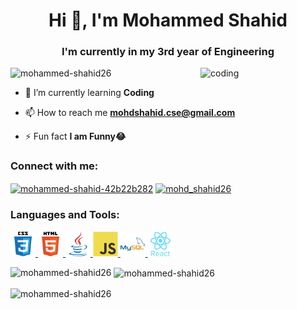 <h1 align="center">Hi 👋, I'm Mohammed Shahid</h1>
<h3 align="center">I'm currently in my 3rd year of Engineering</h3>

<img align="right" alt="coding" width="200" src ="https://github.com/user-attachments/assets/2575ca64-36d2-496e-9ca9-8054fc760882">

<p align="left"> <img src="https://komarev.com/ghpvc/?username=mohammed-shahid26&label=Profile%20views&color=0e75b6&style=flat" alt="mohammed-shahid26" /> </p>

- 🌱 I’m currently learning **Coding**

- 📫 How to reach me **mohdshahid.cse@gmail.com**

- ⚡ Fun fact **I am Funny😂**

<h3 align="left">Connect with me:</h3>
<p align="left">
  <a href="https://www.linkedin.com/in/mohammad-shahid-42b22b282" target="blank"><img align="center" src="https://raw.githubusercontent.com/rahuldkjain/github-profile-readme-generator/master/src/images/icons/Social/linked-in-alt.svg" alt="mohammed-shahid-42b22b282" height="30" width="40" /></a>
<a href="https://instagram.com/mohd_shahid26" target="blank"><img align="center" src="https://raw.githubusercontent.com/rahuldkjain/github-profile-readme-generator/master/src/images/icons/Social/instagram.svg" alt="mohd_shahid26" height="30" width="40" /></a>
</p>

<h3 align="left">Languages and Tools:</h3>
<p align="left"> <a href="https://www.w3schools.com/css/" target="_blank" rel="noreferrer"> <img src="https://raw.githubusercontent.com/devicons/devicon/master/icons/css3/css3-original-wordmark.svg" alt="css3" width="40" height="40"/> </a> <a href="https://www.w3.org/html/" target="_blank" rel="noreferrer"> <img src="https://raw.githubusercontent.com/devicons/devicon/master/icons/html5/html5-original-wordmark.svg" alt="html5" width="40" height="40"/> </a> <a href="https://www.java.com" target="_blank" rel="noreferrer"> <img src="https://raw.githubusercontent.com/devicons/devicon/master/icons/java/java-original.svg" alt="java" width="40" height="40"/> </a> <a href="https://developer.mozilla.org/en-US/docs/Web/JavaScript" target="_blank" rel="noreferrer"> <img src="https://raw.githubusercontent.com/devicons/devicon/master/icons/javascript/javascript-original.svg" alt="javascript" width="40" height="40"/> </a> <a href="https://www.mysql.com/" target="_blank" rel="noreferrer"> <img src="https://raw.githubusercontent.com/devicons/devicon/master/icons/mysql/mysql-original-wordmark.svg" alt="mysql" width="40" height="40"/> </a> <a href="https://reactjs.org/" target="_blank" rel="noreferrer"> <img src="https://raw.githubusercontent.com/devicons/devicon/master/icons/react/react-original-wordmark.svg" alt="react" width="40" height="40"/> </a> </p>

<p><img align="left" src="https://github-readme-stats.vercel.app/api/top-langs?username=mohammed-shahid26&show_icons=true&locale=en&layout=compact" alt="mohammed-shahid26" /></p>

<p>&nbsp;<img align="center" src="https://github-readme-stats.vercel.app/api?username=mohammed-shahid26&show_icons=true&locale=en" alt="mohammed-shahid26" /></p>

<p><img align="center" src="https://github-readme-streak-stats.herokuapp.com/?user=mohammed-shahid26&" alt="mohammed-shahid26" /></p>
